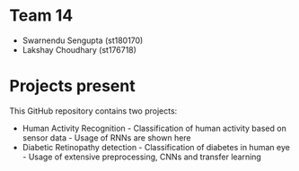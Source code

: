 # Team 14
- Swarnendu Sengupta (st180170)
- Lakshay Choudhary (st176718)

# Projects present
This GitHub repository contains two projects:
- Human Activity Recognition - Classification of human activity based on sensor data - Usage of RNNs are shown here
- Diabetic Retinopathy detection - Classification of diabetes in human eye - Usage of extensive preprocessing, CNNs and transfer learning

